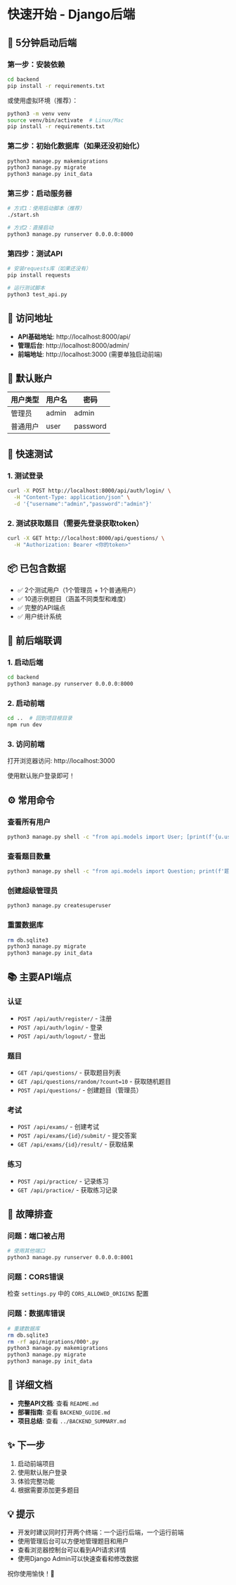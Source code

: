 # 快速开始 - Django后端

## 🚀 5分钟启动后端

### 第一步：安装依赖

```bash
cd backend
pip install -r requirements.txt
```

或使用虚拟环境（推荐）：
```bash
python3 -m venv venv
source venv/bin/activate  # Linux/Mac
pip install -r requirements.txt
```

### 第二步：初始化数据库（如果还没初始化）

```bash
python3 manage.py makemigrations
python3 manage.py migrate
python3 manage.py init_data
```

### 第三步：启动服务器

```bash
# 方式1：使用启动脚本（推荐）
./start.sh

# 方式2：直接启动
python3 manage.py runserver 0.0.0.0:8000
```

### 第四步：测试API

```bash
# 安装requests库（如果还没有）
pip install requests

# 运行测试脚本
python3 test_api.py
```

## 📍 访问地址

- **API基础地址**: http://localhost:8000/api/
- **管理后台**: http://localhost:8000/admin/
- **前端地址**: http://localhost:3000 (需要单独启动前端)

## 👤 默认账户

| 用户类型 | 用户名 | 密码 |
|---------|--------|------|
| 管理员 | admin | admin |
| 普通用户 | user | password |

## 🧪 快速测试

### 1. 测试登录
```bash
curl -X POST http://localhost:8000/api/auth/login/ \
  -H "Content-Type: application/json" \
  -d '{"username":"admin","password":"admin"}'
```

### 2. 测试获取题目（需要先登录获取token）
```bash
curl -X GET http://localhost:8000/api/questions/ \
  -H "Authorization: Bearer <你的token>"
```

## 📦 已包含数据

- ✅ 2个测试用户（1个管理员 + 1个普通用户）
- ✅ 10道示例题目（涵盖不同类型和难度）
- ✅ 完整的API端点
- ✅ 用户统计系统

## 🔄 前后端联调

### 1. 启动后端
```bash
cd backend
python3 manage.py runserver 0.0.0.0:8000
```

### 2. 启动前端
```bash
cd ..  # 回到项目根目录
npm run dev
```

### 3. 访问前端
打开浏览器访问: http://localhost:3000

使用默认账户登录即可！

## ⚙️ 常用命令

### 查看所有用户
```bash
python3 manage.py shell -c "from api.models import User; [print(f'{u.username} - {u.role}') for u in User.objects.all()]"
```

### 查看题目数量
```bash
python3 manage.py shell -c "from api.models import Question; print(f'题目总数: {Question.objects.count()}')"
```

### 创建超级管理员
```bash
python3 manage.py createsuperuser
```

### 重置数据库
```bash
rm db.sqlite3
python3 manage.py migrate
python3 manage.py init_data
```

## 📚 主要API端点

### 认证
- `POST /api/auth/register/` - 注册
- `POST /api/auth/login/` - 登录
- `POST /api/auth/logout/` - 登出

### 题目
- `GET /api/questions/` - 获取题目列表
- `GET /api/questions/random/?count=10` - 获取随机题目
- `POST /api/questions/` - 创建题目（管理员）

### 考试
- `POST /api/exams/` - 创建考试
- `POST /api/exams/{id}/submit/` - 提交答案
- `GET /api/exams/{id}/result/` - 获取结果

### 练习
- `POST /api/practice/` - 记录练习
- `GET /api/practice/` - 获取练习记录

## 🔧 故障排查

### 问题：端口被占用
```bash
# 使用其他端口
python3 manage.py runserver 0.0.0.0:8001
```

### 问题：CORS错误
检查 `settings.py` 中的 `CORS_ALLOWED_ORIGINS` 配置

### 问题：数据库错误
```bash
# 重建数据库
rm db.sqlite3
rm -rf api/migrations/000*.py
python3 manage.py makemigrations
python3 manage.py migrate
python3 manage.py init_data
```

## 📖 详细文档

- **完整API文档**: 查看 `README.md`
- **部署指南**: 查看 `BACKEND_GUIDE.md`
- **项目总结**: 查看 `../BACKEND_SUMMARY.md`

## ✨ 下一步

1. 启动前端项目
2. 使用默认账户登录
3. 体验完整功能
4. 根据需要添加更多题目

## 💡 提示

- 开发时建议同时打开两个终端：一个运行后端，一个运行前端
- 使用管理后台可以方便地管理题目和用户
- 查看浏览器控制台可以看到API请求详情
- 使用Django Admin可以快速查看和修改数据

祝你使用愉快！🎉
